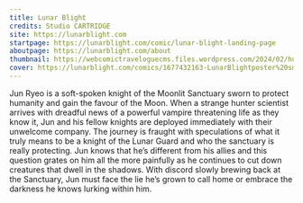 ```yaml
---
title: Lunar Blight
credits: Studio CARTRIDGE
site: https://lunarblight.com
startpage: https://lunarblight.com/comic/lunar-blight-landing-page
aboutpage: https://lunarblight.com/about
thumbnail: https://webcomictraveloguecms.files.wordpress.com/2024/02/hubbox_lunarblight.png
cover: https://lunarblight.com/comics/1677432163-LunarBlightposter%20smol.jpg
---
```


Jun Ryeo is a soft-spoken knight of the Moonlit Sanctuary sworn to protect humanity and gain the favour of the Moon. When a strange hunter scientist arrives with dreadful news of a powerful vampire threatening life as they know it, Jun and his fellow knights are deployed immediately with their unwelcome company. The journey is fraught with speculations of what it truly means to be a knight of the Lunar Guard and who the sanctuary is really protecting. Jun knows that he’s different from his allies and this question grates on him all the more painfully as he continues to cut down creatures that dwell in the shadows. With discord slowly brewing back at the Sanctuary, Jun must face the lie he’s grown to call home or embrace the darkness he knows lurking within him.
